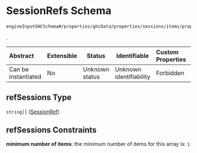 # SessionRefs Schema

```txt
engineInputGHCSchema#/properties/ghcData/properties/sessions/items/properties/sessionRelations/properties/minimumSeparationTo/items/properties/refSessions
```

.


| Abstract            | Extensible | Status         | Identifiable            | Custom Properties | Additional Properties | Access Restrictions | Defined In                                                         |
| :------------------ | ---------- | -------------- | ----------------------- | :---------------- | --------------------- | ------------------- | ------------------------------------------------------------------ |
| Can be instantiated | No         | Unknown status | Unknown identifiability | Forbidden         | Allowed               | none                | [ghc.schema.json\*](../out/ghc.schema.json "open original schema") |

## refSessions Type

`string[]` ([SessionRef](ghc-properties-ghcdata-properties-sessions-session-properties-sessionrelations-properties-minimumseparationto-minimumseparationtosession-properties-sessionrefs-sessionref.md))

## refSessions Constraints

**minimum number of items**: the minimum number of items for this array is: `1`
